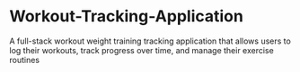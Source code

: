 # Workout-Tracking-Application
A full-stack workout weight training tracking application that allows users to log their workouts, track progress over time, and manage their exercise routines
